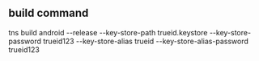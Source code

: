 ## build command

tns build android --release --key-store-path trueid.keystore --key-store-password trueid123 --key-store-alias trueid --key-store-alias-password trueid123